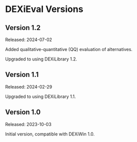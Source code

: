 DEXiEval Versions
=================

Version 1.2
-----------

Released: 2024-07-02

Added qualitative-quantitative (QQ) evaluation of alternatives.

Upgraded to using DEXiLibrary 1.2.

Version 1.1
-----------

Released: 2024-02-29

Upgraded to using DEXiLibrary 1.1.

Version 1.0
-----------

Released: 2023-10-03

Initial version, compatible with DEXiWin 1.0.
